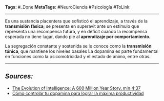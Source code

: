**Tags:** #_Done
**MetaTags:** #NeuroCiencia #Psicología #ToLink 
- - -
Es una sustancia placentera que sofisticó el aprendizaje, a través de la **transmisión fásica**; se presenta en superavit ante un estímulo que representa una recompensa futura, y en deficit cuando la recompensa esperada no tiene lugar, dando pie al **aprendizaje por comportamiento**.

La segregación constante y sostenida se le conoce como la **transmisión tónica**, que mantiene los niveles basales
La dopamina es parte fundamental en funciones como la psicomotricidad y el estado de animo, entre otras. 
- - - 
## ***Sources:***
- [The Evolution of Intelligence: A 600 Million Year Story. min 4:37](https://www.youtube.com/watch?v=5EcQ1IcEMFQ&list=WL&index=56&t=58s)
- [Cómo controlar tu dopamina para lograr la máxima productividad](https://www.youtube.com/watch?v=tjjqyiHczcc)